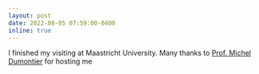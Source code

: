 ```yaml
---
layout: post
date: 2022-08-05 07:59:00-0400
inline: true
---
```


I finished my visiting at Maastricht University. Many thanks to [Prof. Michel Dumontier]() for hosting me